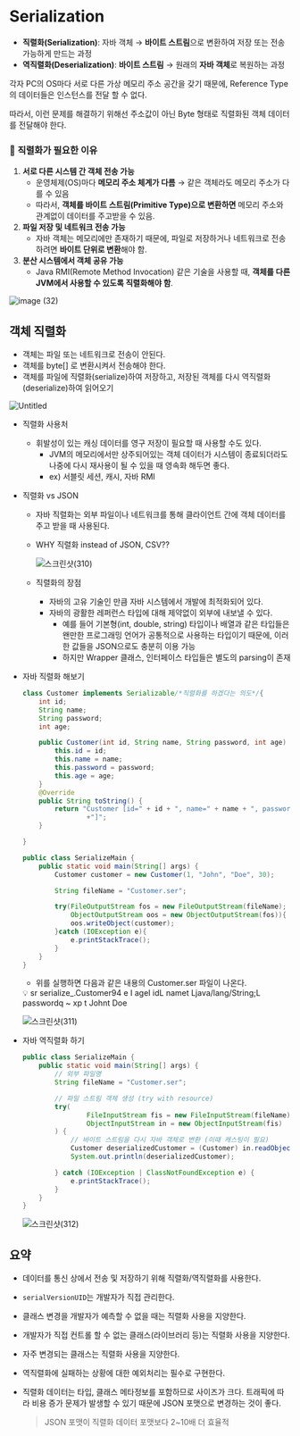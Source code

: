 # Serialization

- **직렬화(Serialization)**: 자바 객체 → **바이트 스트림**으로 변환하여 저장 또는 전송 가능하게 만드는 과정
- **역직렬화(Deserialization)**: **바이트 스트림** → 원래의 **자바 객체**로 복원하는 과정

각자 PC의 OS마다 서로 다른 가상 메모리 주소 공간을 갖기 때문에, Reference Type의 데이터들은 인스턴스를 전달 할 수 없다.

따라서, 이런 문제를 해결하기 위해선 주소값이 아닌 Byte 형태로 직렬화된 객체 데이터를 전달해야 한다.

### 🔹 **직렬화가 필요한 이유**

1. **서로 다른 시스템 간 객체 전송 가능**
    - 운영체제(OS)마다 **메모리 주소 체계가 다름** → 같은 객체라도 메모리 주소가 다를 수 있음
    - 따라서, **객체를 바이트 스트림(Primitive Type)으로 변환하면** 메모리 주소와 관계없이 데이터를 주고받을 수 있음.
2. **파일 저장 및 네트워크 전송 가능**
    - 자바 객체는 메모리에만 존재하기 때문에, 파일로 저장하거나 네트워크로 전송하려면 **바이트 단위로 변환**해야 함.
3. **분산 시스템에서 객체 공유 가능**
    - Java RMI(Remote Method Invocation) 같은 기술을 사용할 때, **객체를 다른 JVM에서 사용할 수 있도록 직렬화해야 함**.

![image (32)](https://github.com/user-attachments/assets/44d5e894-b35f-491d-80c6-564f6ec54d40)


## 객체 직렬화

- 객체는 파일 또는 네트워크로 전송이 안된다.
- 객체를 byte[] 로 변환시켜서 전송해야 한다.
- 객체를 파일에 직렬화(serialize)하여 저장하고, 저장된 객체를 다시 역직렬화(deserialize)하여 읽어오기

![Untitled](https://github.com/user-attachments/assets/b1d408b0-842f-49e7-996e-6283ca301121)


- 직렬화 사용처
    - 휘발성이 있는 캐싱 데이터를 영구 저장이 필요할 때 사용할 수도 있다.
        - JVM의 메모리에서만 상주되어있는 객체 데이터가 시스템이 종료되더라도 나중에 다시 재사용이 될 수 있을 때 영속화 해두면 좋다.
        - ex) 서블릿 세션, 캐시, 자바 RMI
- 직렬화 vs JSON
    - 자바 직렬화는 외부 파일이나 네트워크를 통해 클라이언트 간에 객체 데이터를 주고 받을 때 사용된다.
    - WHY 직렬화 instead of JSON, CSV??
        
        ![스크린샷(310)](https://github.com/user-attachments/assets/acb16eaf-2692-411b-8c82-439f1b2bbb58)

        
    - 직렬화의 장점
        - 자바의 고유 기술인 만큼 자바 시스템에서 개발에 최적화되어 있다.
        - 자바의 광활한 레퍼런스 타입에 대해 제약없이 외부에 내보낼 수 있다.
            - 예를 들어 기본형(int, double, string) 타입이나 배열과 같은 타입들은 왠만한 프로그래밍 언어가 공통적으로 사용하는 타입이기 때문에, 이러한 값들을 JSON으로도 충분히 이용 가능
            - 하지만 Wrapper 클래스, 인터페이스 타입들은 별도의 parsing이 존재
- 자바 직렬화 해보기
    
    ```java
    class Customer implements Serializable/*직렬화를 하겠다는 의도*/{
        int id;
        String name;
        String password;
        int age;
    
        public Customer(int id, String name, String password, int age) {
            this.id = id;
            this.name = name;
            this.password = password;
            this.age = age;
        }
        @Override
        public String toString() {
            return "Customer [id=" + id + ", name=" + name + ", password=" + password + ", age=" + age
                    +"]";
        }
    
    }
    
    ```
    
    ```java
    public class SerializeMain {
        public static void main(String[] args) {
            Customer customer = new Customer(1, "John", "Doe", 30);
    
            String fileName = "Customer.ser";
    
            try(FileOutputStream fos = new FileOutputStream(fileName);
                ObjectOutputStream oos = new ObjectOutputStream(fos)){
                oos.writeObject(customer);
            }catch (IOException e){
                e.printStackTrace();
            }
        }
    }
    
    ```
    
    - 위를 실행하면 다음과 같은 내용의 Customer.ser 파일이 나온다.
    
    <aside>
    💡    sr serialize_.Customer94  e I ageI idL namet Ljava/lang/String;L passwordq ~ xp      t Johnt Doe
    
    </aside>
    
    ![스크린샷(311)](https://github.com/user-attachments/assets/8d3408c1-6301-4112-8923-7bf8c4f3972d)

    
- 자바 역직렬화 하기
    
    ```java
    public class SerializeMain {
        public static void main(String[] args) {
            // 외부 파일명
            String fileName = "Customer.ser";
    
            // 파일 스트림 객체 생성 (try with resource)
            try(
                    FileInputStream fis = new FileInputStream(fileName);
                    ObjectInputStream in = new ObjectInputStream(fis)
            ) {
                // 바이트 스트림을 다시 자바 객체로 변환 (이때 캐스팅이 필요)
                Customer deserializedCustomer = (Customer) in.readObject();
                System.out.println(deserializedCustomer);
    
            } catch (IOException | ClassNotFoundException e) {
                e.printStackTrace();
            }
        }
    }
    ```
    
    ![스크린샷(312)](https://github.com/user-attachments/assets/eac4df15-588b-40c8-a66c-9dc8fc15483e)

    

## **요약**

- 데이터를 통신 상에서 전송 및 저장하기 위해 직렬화/역직렬화를 사용한다.
- `serialVersionUID`는 개발자가 직접 관리한다.
- 클래스 변경을 개발자가 예측할 수 없을 때는 직렬화 사용을 지양한다.
- 개발자가 직접 컨트롤 할 수 없는 클래스(라이브러리 등)는 직렬화 사용을 지양한다.
- 자주 변경되는 클래스는 직렬화 사용을 지양한다.
- 역직렬화에 실패하는 상황에 대한 예외처리는 필수로 구현한다.
- 직렬화 데이터는 타입, 클래스 메타정보를 포함하므로 사이즈가 크다. 트래픽에 따라 비용 증가 문제가 발생할 수 있기 때문에 JSON 포맷으로 변경하는 것이 좋다.
    
    > JSON 포맷이 직렬화 데이터 포맷보다 2~10배 더 효율적
    >
